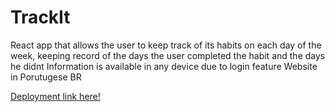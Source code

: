 # TrackIt

React app that allows the user to keep track of its habits on each day of the week, keeping record of the days the user completed the habit and the days he didnt
Information is available in any device due to login feature
Website in Porutugese BR

<a href="http://trackit-brown.vercel.app">Deployment link here!</a>
